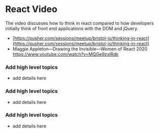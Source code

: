 # React Video

The video discusses how to think in react compared to how developers initially think of front end applications with the DOM and jQuery.

- [https://pusher.com/sessions/meetup/bristol-js/thinking-in-react](https://pusher.com/sessions/meetup/bristol-js/thinking-in-react)
 - Maggie Appleton—Drawing the Invisible—Women of React 2020 https://www.youtube.com/watch?v=MQGe9zxlRdk
 
### Add high level topics
- add details here
 
### Add high level topics
- add details here

### Add high level topics
- add details here
